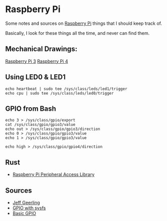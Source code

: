 # Raspberry Pi

Some notes and sources on [Raspberry Pi]() things that I should keep track of.

Basically, I look for these things all the time, and never can find them.

## Mechanical Drawings:
[Raspberry Pi 3](https://datasheets.raspberrypi.com/rpi3/raspberry-pi-3-b-plus-mechanical-drawing.pdf)
[Raspberry Pi 4](https://datasheets.raspberrypi.com/rpi4/raspberry-pi-4-mechanical-drawing.pdf)

## Using LED0 & LED1
```
echo heartbeat | sudo tee /sys/class/leds/led1/trigger
echo cpu | sudo tee /sys/class/leds/led0/trigger
```

## GPIO from Bash
```
echo 3 > /sys/class/gpio/export
cat /sys/class/gpio/gpio3/value
echo out > /sys/class/gpio/gpio3/direction
echo 0 > /sys/class/gpio/gpio3/value
echo 1 > /sys/class/gpio/gpio3/value

echo high > /sys/class/gpio/gpio4/direction
```

## Rust
* [Raspberry Pi Peripheral Access Library](https://github.com/golemparts/rppal)

## Sources
* [Jeff Geerling](https://www.jeffgeerling.com/blogs/jeff-geerling/controlling-pwr-act-leds-raspberry-pi)
* [GPIO with sysfs](http://www.auctoris.co.uk/2012/08/23/gpio-with-sysfs-on-raspberry-pi-part-2/)
* [Basic GPIO](http://codefoster.com/pi-basicgpio/)

